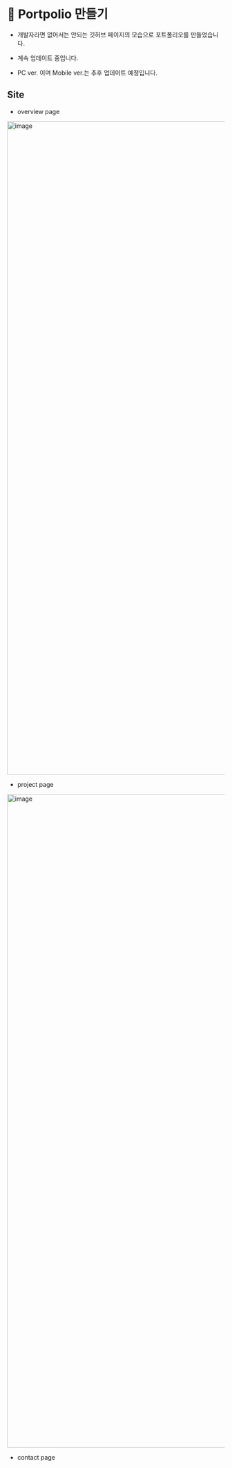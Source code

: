 # 🐰 Portpolio 만들기
- 개발자라면 없어서는 안되는 깃허브 페이지의 모습으로 포트폴리오를 만들었습니다.
- 계속 업데이트 중입니다.

- PC ver. 이며 Mobile ver.는 추후 업데이트 예정입니다.

## Site

- overview page
<img width="1512" alt="image" src="https://user-images.githubusercontent.com/110226420/218094191-796b4ae4-74e3-44d4-8ca8-d32a8a1f35e4.png">

- project page
<img width="1512" alt="image" src="https://user-images.githubusercontent.com/110226420/218094429-a80f4744-a160-40f9-a2e4-65a0eca0fd08.png">

- contact page

